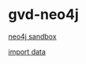 # gvd-neo4j

[neo4j sandbox](https://neo4j.com/sandbox/)

[import data](https://neo4j.com/developer/desktop-csv-import/#loadcsv-desktop)
